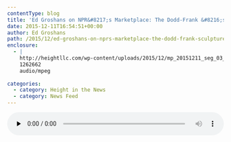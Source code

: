 ```yaml
---
contentType: blog
title: 'Ed Groshans on NPR&#8217;s Marketplace: The Dodd-Frank &#8216;sculpture&#8217;'
date: 2015-12-11T16:54:51+00:00
author: Ed Groshans
path: /2015/12/ed-groshans-on-nprs-marketplace-the-dodd-frank-sculpture/
enclosure:
  - |
    http://heightllc.com/wp-content/uploads/2015/12/mp_20151211_seg_03_64.mp3
    1262662
    audio/mpeg
    
categories:
  - category: Height in the News
  - category: News Feed
---
```

<!--[if lt IE 9]><![endif]--><audio class="wp-audio-shortcode" id="audio-677-1" preload="none" style="width: 100%;" controls="controls"><source type="audio/mpeg" src="http://heightllc.com/wp-content/uploads/2015/12/mp\_20151211\_seg\_03\_64.mp3?_=1" />

[http://heightllc.com/wp-content/uploads/2015/12/mp\_20151211\_seg\_03\_64.mp3](http://heightllc.com/wp-content/uploads/2015/12/mp_20151211_seg_03_64.mp3)</audio> 

&nbsp;

Things have gotten so gridlocked in Congress that you can’t get really difficult legislation passed on its own. You often have to attach it as a rider to something Congress must approve, like the appropriations legislation.

“So this is sort of the last train in the station,” Chris Krueger, Washington strategist at Guggenheim Securities, said of the must-pass budget bill that&#8217;s due from Congress by Friday. “It’s probably the last really big must-pass bill before the elections. So everyone is trying to get a ride out of town for their particular legislation.”

Lawmakers who want to change the Dodd-Frank financial reform law are among those trying to hitch a ride. One of the biggest changes they want? A different benchmark for deciding a bank is too big to fail.

Right now, all banks with more than $50 billion in assets get that label, and are subject to more regulation. A Dodd-Frank rider would raise the threshold to $500 billion.

**“We had a rock, and we began to sculpt it and it took the form of Dodd-Frank,&#8221; said Ed Groshans, managing director of financial services research at Height LLC. &#8220;And now we want to refine it.”**

**Groshans said some changes are necessary, so Dodd Frank can do what it’s supposed to do**. Aaron Klein at the Bipartisan Policy Center agrees. Klein is an economist who helped write the law, when he worked for former Senator Chris Dodd (D-Conn.)

He thinks of Dodd Frank as a sculpture made of clay.

“We gave a tremendous amount of clay to the financial regulators to sculpt,&#8221; he said. &#8220;And so, as they continue to shape it, Congress looks at what they’re making and provides them real time feedback.”

Klein recognizes that some in Congress don’t want Dodd-Frank changed at all and were upset by changes made last year, calling them rollbacks. And Democrats, led by Elizabeth Warren (D-Mass.) are pledging to fight changes this year.

But Klein said no matter what happens, Dodd-Frank is here to stay.” Klein said the structure of the Dodd Frank &#8220;sculpture&#8221; is firmly in place.

Plus, financial institutions have invested a lot of money conforming with Dodd-Frank. And going back to square one, if Dodd Frank were repealed, he said, would be very expensive.

by Nancy Marshall-Genzer
  
[Marketplace Business](http://www.marketplace.org/2015/12/09/business/dodd-frank-sculpture)